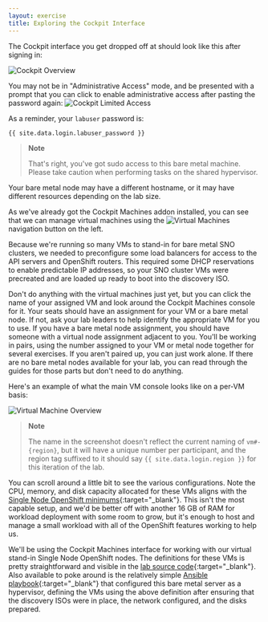 ```yaml
---
layout: exercise
title: Exploring the Cockpit Interface
---
```


The Cockpit interface you get dropped off at should look like this after signing in:

![Cockpit Overview](/assets/images/cockpit-landing.png?style=centered&style=border "Cockpit Overview")

You may not be in "Administrative Access" mode, and be presented with a prompt that you can click to enable administrative access after pasting the password again: ![Cockpit Limited Access](/assets/images/cockpit-limited-access.png?style=small "Cockpit Limited Access")

As a reminder, your `labuser` password is:

```
{{ site.data.login.labuser_password }}
```

> **Note**
>
> That's right, you've got sudo access to this bare metal machine. Please take caution when performing tasks on the shared hypervisor.

Your bare metal node may have a different hostname, or it may have different resources depending on the lab size.

As we've already got the Cockpit Machines addon installed, you can see that we can manage virtual machines using the ![Virtual Machines](/assets/images/cockpit-virtual-machines.png?style=small "Virtual Machines") navigation button on the left.

Because we're running so many VMs to stand-in for bare metal SNO clusters, we needed to preconfigure some load balancers for access to the API servers and OpenShift routers. This required some DHCP reservations to enable predictable IP addresses, so your SNO cluster VMs were precreated and are loaded up ready to boot into the discovery ISO.

Don't do anything with the virtual machines just yet, but you can click the name of your assigned VM and look around the Cockpit Machines console for it. Your seats should have an assignment for your VM or a bare metal node. If not, ask your lab leaders to help identify the appropriate VM for you to use. If you have a bare metal node assignment, you should have someone with a virtual node assignment adjacent to you. You'll be working in pairs, using the number assigned to your VM or metal node together for several exercises. If you aren't paired up, you can just work alone. If there are no bare metal nodes available for your lab, you can read through the guides for those parts but don't need to do anything.

Here's an example of what the main VM console looks like on a per-VM basis:

![Virtual Machine Overview](/assets/images/cockpit-virtual-machine-overview.png?style=centered&style=border "Virtual Machine Overview")

> **Note**
>
> The name in the screenshot doesn't reflect the current naming of `vm#-{region}`, but it will have a unique number per participant, and the region tag suffixed to it should say `{{ site.data.login.region }}` for this iteration of the lab.

You can scroll around a little bit to see the various configurations. Note the CPU, memory, and disk capacity allocated for these VMs aligns with the [Single Node OpenShift minimums](https://docs.openshift.com/container-platform/4.12/installing/installing_sno/install-sno-preparing-to-install-sno.html#:~:text=Table%201.%20Minimum%20resource%20requirements){:target="_blank"}. This isn't the most capable setup, and we'd be better off with another 16 GB of RAM for workload deployment with some room to grow, but it's enough to host and manage a small workload with all of the OpenShift features working to help us.

We'll be using the Cockpit Machines interface for working with our virtual stand-in Single Node OpenShift nodes. The definitions for these VMs is pretty straightforward and visible in the [lab source code](https://github.com/redhat-na-ssa/rhte-edge-lab-sno/blob/main/ansible/templates/vm.xml.j2){:target="_blank"}. Also available to poke around is the relatively simple [Ansible playbook](https://github.com/redhat-na-ssa/rhte-edge-lab-sno/blob/main/ansible/hypervisor.yml){:target="_blank"} that configured this bare metal server as a hypervisor, defining the VMs using the above definition after ensuring that the discovery ISOs were in place, the network configured, and the disks prepared.
